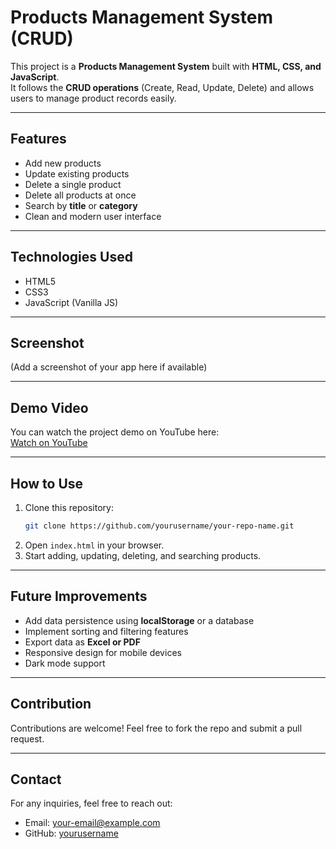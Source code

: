 # Products Management System (CRUD)

This project is a **Products Management System** built with **HTML, CSS, and JavaScript**.  
It follows the **CRUD operations** (Create, Read, Update, Delete) and allows users to manage product records easily.

---

## Features
- Add new products  
- Update existing products  
- Delete a single product  
- Delete all products at once  
- Search by **title** or **category**  
- Clean and modern user interface  

---

## Technologies Used
- HTML5  
- CSS3  
- JavaScript (Vanilla JS)  

---

## Screenshot
(Add a screenshot of your app here if available)

---

## Demo Video
You can watch the project demo on YouTube here:  
[Watch on YouTube](PUT-YOUR-YOUTUBE-LINK-HERE)

---

## How to Use
1. Clone this repository:  
   ```bash
   git clone https://github.com/yourusername/your-repo-name.git
   ```
2. Open `index.html` in your browser.  
3. Start adding, updating, deleting, and searching products.  

---

## Future Improvements
- Add data persistence using **localStorage** or a database  
- Implement sorting and filtering features  
- Export data as **Excel or PDF**  
- Responsive design for mobile devices  
- Dark mode support  

---

## Contribution
Contributions are welcome! Feel free to fork the repo and submit a pull request.

---

## Contact
For any inquiries, feel free to reach out:  
- Email: your-email@example.com  
- GitHub: [yourusername](https://github.com/yourusername)  
